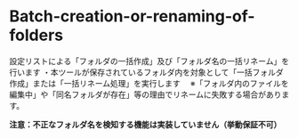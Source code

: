 # Batch-creation-or-renaming-of-folders
設定リストによる「フォルダの一括作成」及び「フォルダ名の一括リネーム」を行います
・本ツールが保存されているフォルダ内を対象として「一括フォルダ作成」または「一括リネーム処理」を実行します
　※「フォルダ内のファイルを編集中」や「同名フォルダが存在」等の理由でリネームに失敗する場合があります。

**注意：不正なフォルダ名を検知する機能は実装していません（挙動保証不可）**
